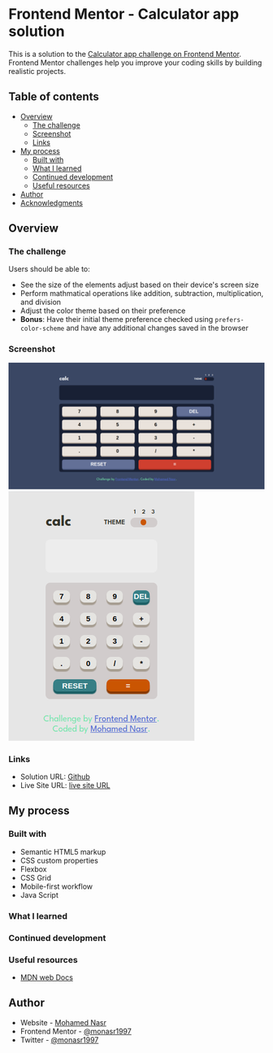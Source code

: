 # Frontend Mentor - Calculator app solution

This is a solution to the [Calculator app challenge on Frontend Mentor](https://www.frontendmentor.io/challenges/calculator-app-9lteq5N29). Frontend Mentor challenges help you improve your coding skills by building realistic projects.

## Table of contents

- [Overview](#overview)
  - [The challenge](#the-challenge)
  - [Screenshot](#screenshot)
  - [Links](#links)
- [My process](#my-process)
  - [Built with](#built-with)
  - [What I learned](#what-i-learned)
  - [Continued development](#continued-development)
  - [Useful resources](#useful-resources)
- [Author](#author)
- [Acknowledgments](#acknowledgments)

## Overview

### The challenge

Users should be able to:

- See the size of the elements adjust based on their device's screen size
- Perform mathmatical operations like addition, subtraction, multiplication, and division
- Adjust the color theme based on their preference
- **Bonus**: Have their initial theme preference checked using `prefers-color-scheme` and have any additional changes saved in the browser

### Screenshot

![Screenshot for desktop design](./screenshot-img/screenshot-desktop-design.png)
![Screenshot for desktop design](./screenshot-img/screenshot-mobile-design.png)

### Links

- Solution URL: [Github](https://github.com/monasr1997/calculator-app-main)
- Live Site URL: [live site URL](https://eloquent-genie-92877d.netlify.app/)

## My process

### Built with

- Semantic HTML5 markup
- CSS custom properties
- Flexbox
- CSS Grid
- Mobile-first workflow
- Java Script

### What I learned

### Continued development

### Useful resources

- [MDN web Docs](https://developer.mozilla.org/en-US/)

## Author

- Website - [Mohamed Nasr](https://linkedin.com/in/monasr1997)
- Frontend Mentor - [@monasr1997](https://www.frontendmentor.io/profile/monasr1997)
- Twitter - [@monasr1997](https://www.twitter.com/monasr1997)
